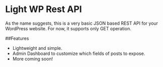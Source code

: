 # Light WP Rest API

As the name suggests, this is a very basic JSON based REST API for your WordPress website.
For now, it supports only GET operation.

##Features
- Lightweight and simple.
- Admin Dashboard to customize which fields of posts to expose.
- More coming soon!
